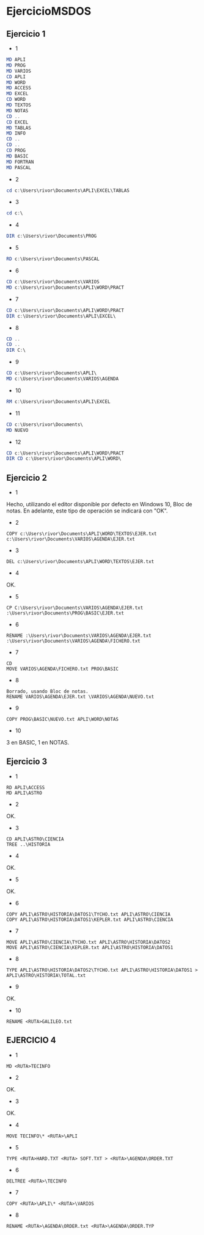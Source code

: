 # EjercicioMSDOS

## Ejercicio 1

- 1

```ps1
MD APLI
MD PROG
MD VARIOS
CD APLI
MD WORD
MD ACCESS
MD EXCEL
CD WORD
MD TEXTOS
MD NOTAS
CD ..
CD EXCEL
MD TABLAS
MD INFO
CD ..
CD ..
CD PROG
MD BASIC
MD FORTRAN
MD PASCAL
```

- 2

```powershell
cd c:\Users\rivor\Documents\APLI\EXCEL\TABLAS
```

- 3

```powershell
cd c:\
```

- 4

```powershell
DIR c:\Users\rivor\Documents\PROG
```

- 5

```powershell
RD c:\Users\rivor\Documents\PASCAL
```

- 6

```powershell
CD c:\Users\rivor\Documents\VARIOS
MD c:\Users\rivor\Documents\APLI\WORD\PRACT
```

- 7

```powershell
CD c:\Users\rivor\Documents\APLI\WORD\PRACT
DIR c:\Users\rivor\Documents\APLI\EXCEL\

```

- 8

```powershell
CD ..
CD ..
DIR C:\

```

- 9

```powershell
CD c:\Users\rivor\Documents\APLI\
MD c:\Users\rivor\Documents\VARIOS\AGENDA
```

- 10

```powershell
RM c:\Users\rivor\Documents\APLI\EXCEL
```

- 11

```powershell
CD c:\Users\rivor\Documents\
MD NUEVO
```

- 12

```powershell
CD c:\Users\rivor\Documents\APLI\WORD\PRACT
DIR CD c:\Users\rivor\Documents\APLI\WORD\
```

## Ejercicio 2

- 1

Hecho, utilizando el editor disponible por defecto en Windows 10, Bloc de notas. En adelante, este tipo de operación se indicará con "OK".

- 2

```
COPY c:\Users\rivor\Documents\APLI\WORD\TEXTOS\EJER.txt c:\Users\rivor\Documents\VARIOS\AGENDA\EJER.txt
```

- 3

```
DEL c:\Users\rivor\Documents\APLI\WORD\TEXTOS\EJER.txt
```

- 4

OK.

- 5

```
CP C:\Users\rivor\Documents\VARIOS\AGENDA\EJER.txt :\Users\rivor\Documents\PROG\BASIC\EJER.txt
```

- 6

```
RENAME :\Users\rivor\Documents\VARIOS\AGENDA\EJER.txt :\Users\rivor\Documents\VARIOS\AGENDA\FICHERO.txt 
```

- 7

```
CD
MOVE VARIOS\AGENDA\FICHERO.txt PROG\BASIC
```

- 8

```
Borrado, usando Bloc de notas.
RENAME VARIOS\AGENDA\EJER.txt \VARIOS\AGENDA\NUEVO.txt
```

- 9

```
COPY PROG\BASIC\NUEVO.txt APLI\WORD\NOTAS
```

- 10

3 en BASIC, 1 en NOTAS.

## Ejercicio 3

- 1

```
RD APLI\ACCESS
MD APLI\ASTRO
```

- 2

OK.

- 3

```
CD APLI\ASTRO\CIENCIA
TREE ..\HISTORIA
```

- 4

OK.

- 5

OK.

- 6

```
COPY APLI\ASTRO\HISTORIA\DATOS1\TYCHO.txt APLI\ASTRO\CIENCIA
COPY APLI\ASTRO\HISTORIA\DATOS1\KEPLER.txt APLI\ASTRO\CIENCIA
```

- 7

```
MOVE APLI\ASTRO\CIENCIA\TYCHO.txt APLI\ASTRO\HISTORIA\DATOS2
MOVE APLI\ASTRO\CIENCIA\KEPLER.txt APLI\ASTRO\HISTORIA\DATOS1
```

- 8

```
TYPE APLI\ASTRO\HISTORIA\DATOS2\TYCHO.txt APLI\ASTRO\HISTORIA\DATOS1 > APLI\ASTRO\HISTORIA\TOTAL.txt
```

- 9

OK.

- 10

```
RENAME <RUTA>GALILEO.txt
```
  
## EJERCICIO 4

- 1

```
MD <RUTA>TECINFO
```

- 2

OK.

- 3

OK.

- 4

```
MOVE TECINFO\* <RUTA>\APLI
```

- 5

```
TYPE <RUTA>HARD.TXT <RUTA> SOFT.TXT > <RUTA>\AGENDA\ORDER.TXT
```

- 6

```
DELTREE <RUTA>\TECINFO
```

- 7

```
COPY <RUTA>\APLI\* <RUTA>\VARIOS
```

- 8

```
RENAME <RUTA>\AGENDA\ORDER.txt <RUTA>\AGENDA\ORDER.TYP
```
